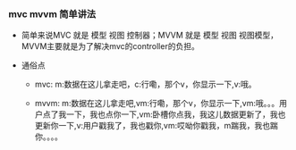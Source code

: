### mvc mvvm 简单讲法

+ 简单来说MVC 就是 模型 视图  控制器；MVVM 就是 模型 视图 视图模型，MVVM主要就是为了解决mvc的controller的负担。

+ 通俗点
    - mvc: m:数据在这儿拿走吧，c:行嘞，那个v，你显示一下,v:哦。

    - mvvm: m:数据在这儿拿走吧,vm:行嘞，那个v，你显示一下,vm:哦。。。用户点了我一下，我也点你一下,vm:卧槽你点我，我这儿数据更新了，我也更新你一下,v:用户戳我了，我也戳你,vm:哎呦你戳我，m踹我，我也踹你。。。。